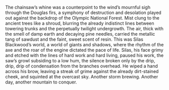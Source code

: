 The chainsaw’s whine was a counterpoint to the wind’s mournful sigh through the Douglas firs, a symphony of destruction and desolation played out against the backdrop of the Olympic National Forest.  Mist clung to the ancient trees like a shroud, blurring the already indistinct lines between towering trunks and the perpetually twilight undergrowth.  The air, thick with the smell of damp earth and decaying pine needles, carried the metallic tang of sawdust and the faint, sweet scent of resin.  This was Silas Blackwood’s world, a world of giants and shadows, where the rhythm of the axe and the roar of the engine dictated the pace of life.  Silas, his face grimy and etched with the lines of hard work and hard living, paused his work, the saw’s growl subsiding to a low hum, the silence broken only by the drip, drip, drip of condensation from the branches overhead. He wiped a hand across his brow, leaving a streak of grime against the already dirt-stained cheek, and squinted at the overcast sky.  Another storm brewing.  Another day, another mountain to conquer.
